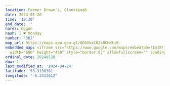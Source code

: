 ```yaml
---
location: Farmer Brown's, Clonskeagh
date: 2024-05-20
time: '19:30'
end_date: ''
hares: Dogon
hash: I ♥ Monday
number: '362'
map_url: https://maps.app.goo.gl/QDSVbzCR2kBCHNti8
embedded_map: <iframe src="https://www.google.com/maps/embed?pb=!1m18!1m12!1m3!1d2383.643084036919!2d-6.2412612498421165!3d53.313838054158204!2m3!1f0!2f0!3f0!3m2!1i1024!2i768!4f13.1!3m3!1m2!1s0x48670fdcc06edf93%3A0x2ee02d25b5aa3d81!2sFarmer%20Browns%20Clonskeagh!5e0!3m2!1sen!2sie!4v1713989689290!5m2!1sen!2sie"
  width="600" height="450" style="border:0;" allowfullscreen="" loading="lazy" referrerpolicy="no-referrer-when-downgrade"></iframe>
ordinal_date: 20240520
dow: 1
last_modified_at: '2024-04-24'
latitude: '53.3138381'
longitude: "-6.2412612"
---
```



